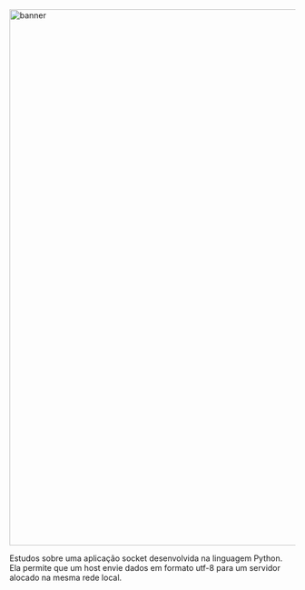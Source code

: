 <img src="https://i.imgur.com/escu0mG.png" width="945px" eight="250px" alt="banner">

Estudos sobre uma aplicação socket desenvolvida na linguagem Python. Ela permite que um host envie dados em formato utf-8 para um servidor alocado na mesma rede local.
